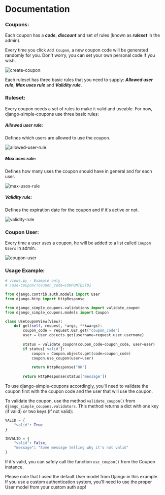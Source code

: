 # Documentation

### Coupons:

Each coupon has a ***code***, ***discount*** and set of rules (known as ***ruleset*** in the admin).

Every time you click ```Add Coupon```, a new coupon code will be generated randomly for you. Don't worry, you can set your own personal code if you wish.

![create-coupon](https://github.com/Wolfterro/django-simple-coupons/raw/master/docs/images/coupon-create.png)

Each ruleset has three basic rules that you need to supply: ***Allowed user rule***, ***Max uses rule*** and ***Validity rule***.

### Ruleset:

Every coupon needs a set of rules to make it valid and useable.
For now, django-simple-coupons use three basic rules:

##### Allowed user rule:

Defines which users are allowed to use the coupon.

![allowed-user-rule](https://github.com/Wolfterro/django-simple-coupons/raw/master/docs/images/allowed-users-rule.png)

##### Max uses rule:

Defines how many uses the coupon should have in general and for each user.

![max-uses-rule](https://github.com/Wolfterro/django-simple-coupons/raw/master/docs/images/max-uses-rule.png)

##### Validity rule:

Defines the expiration date for the coupon and if it's active or not.

![validity-rule](https://github.com/Wolfterro/django-simple-coupons/raw/master/docs/images/validity-rule.png)

### Coupon User:

Every time a user uses a coupon, he will be added to a list called ```Coupon Users``` in admin.

![coupon-user](https://github.com/Wolfterro/django-simple-coupons/raw/master/docs/images/coupon-user.png)

### Usage Example:

```python
# views.py - Example only
# /use-coupon/?coupon_code=COUPONTEST01

from django.contrib.auth.models import User
from django.http import HttpResponse

from django_simple_coupons.validations import validate_coupon
from django_simple_coupons.models import Coupon

class UseCouponView(View):
    def get(self, request, *args, **kwargs):
        coupon_code = request.GET.get("coupon_code")
        user = User.objects.get(username=request.user.username)
        
        status = validate_coupon(coupon_code=coupon_code, user=user)
        if status['valid']:
            coupon = Coupon.objects.get(code=coupon_code)
            coupon.use_coupon(user=user)
        
            return HttpResponse("OK")
        
        return HttpResponse(status['message'])
```

To use django-simple-coupons accordingly, you'll need to validate the coupon first with the coupon code and the user that will use the coupon.

To validate the coupon, use the method ```validate_coupon()``` from ```django_simple_coupons.validators```. This method returns a dict with one key (if valid) or two keys (if not valid):

```python
VALID = {
    "valid": True
}

INVALID = {
    "valid": False,
    "message": "Some message telling why it's not valid"
}
```

If it's valid, you can safely call the function ```use_coupon()``` from the Coupon instance.

Please note that I used the default User model from Django in this example. If you use a custom authentication system, you'll need to use the proper User model from your custom auth app!